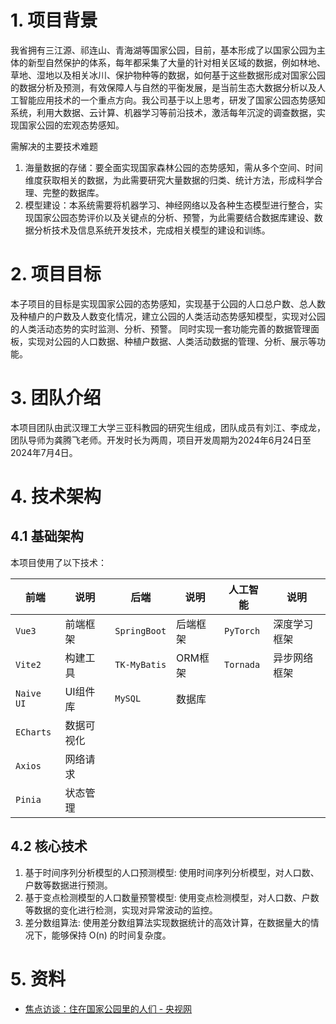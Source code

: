 # 1. 项目背景

我省拥有三江源、祁连山、青海湖等国家公园，目前，基本形成了以国家公园为主体的新型自然保护的体系，每年都采集了大量的针对相关区域的数据，例如林地、草地、湿地以及相关冰川、保护物种等的数据，如何基于这些数据形成对国家公园的数据分析及预测，有效保障人与自然的平衡发展，是当前生态大数据分析以及人工智能应用技术的一个重点方向。我公司基于以上思考，研发了国家公园态势感知系统，利用大数据、云计算、机器学习等前沿技术，激活每年沉淀的调查数据，实现国家公园的宏观态势感知。

需解决的主要技术难题

1. 海量数据的存储：要全面实现国家森林公园的态势感知，需从多个空间、时间维度获取相关的数据，为此需要研究大量数据的归类、统计方法，形成科学合理、完整的数据库。
2. 模型建设：本系统需要将机器学习、神经网络以及各种生态模型进行整合，实现国家公园态势评价以及关键点的分析、预警，为此需要结合数据库建设、数据分析技术及信息系统开发技术，完成相关模型的建设和训练。

# 2. 项目目标

本子项目的目标是实现国家公园的态势感知，实现基于公园的人口总户数、总人数及种植户的户数及人数变化情况，建立公园的人类活动态势感知模型，实现对公园的人类活动态势的实时监测、分析、预警。
同时实现一套功能完善的数据管理面板，实现对公园的人口数据、种植户数据、人类活动数据的管理、分析、展示等功能。

# 3. 团队介绍

本项目团队由武汉理工大学三亚科教园的研究生组成，团队成员有刘江、李成龙，团队导师为龚腾飞老师。开发时长为两周，项目开发周期为2024年6月24日至2024年7月4日。

# 4. 技术架构

## 4.1 基础架构

本项目使用了以下技术：

| 前端         | 说明    | 后端           | 说明    | 人工智能      | 说明     |
|------------|-------|--------------|-------|-----------|--------|
| `Vue3`     | 前端框架  | `SpringBoot` | 后端框架  | `PyTorch` | 深度学习框架 |
| `Vite2`    | 构建工具  | `TK-MyBatis` | ORM框架 | `Tornada` | 异步网络框架 |
| `Naive UI` | UI组件库 | `MySQL`      | 数据库   |           |        |
| `ECharts`  | 数据可视化 |              |       |           |        |
| `Axios`    | 网络请求  |              |       |           |        |
| `Pinia`    | 状态管理  |              |       |           |        |

## 4.2 核心技术

1. 基于时间序列分析模型的人口预测模型: 使用时间序列分析模型，对人口数、户数等数据进行预测。
2. 基于变点检测模型的人口数量预警模型: 使用变点检测模型，对人口数、户数等数据的变化进行检测，实现对异常波动的监控。
3. 差分数组算法: 使用差分数组算法实现数据统计的高效计算，在数据量大的情况下，能够保持 O(n) 的时间复杂度。

# 5. 资料

- [焦点访谈：住在国家公园里的人们 - 央视网](https://news.cctv.com/2021/05/27/ARTICSH5SyXlKHTDZTrnhbuJ210527.shtml)
